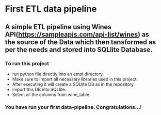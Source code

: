 
# First ETL data pipeline
## A simple ETL pipeline using Wines API(https://sampleapis.com/api-list/wines) as the source of the Data which then tansformed as per the needs and stored into SQLlite Database.

### To run this project

* run python file directly into an empt directory.
* Make sure to import all necessary libraries used in this project.
* After executing it will create a SQLlite DB as in the repository.
* Import this DB into SQLlite.
* Select all the columns from wine_table.

### You have run your first data-pipeline. Congratulations...!
